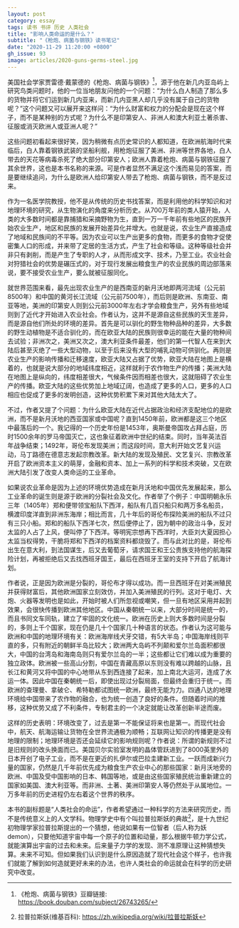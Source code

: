 ```yaml
---
layout: post
category: essay
tags: 读书 书评 历史 人类社会
title: "影响人类命运的是什么？"
subtitle: "《枪炮、病菌与钢铁》读书笔记"
date: "2020-11-29 11:20:00 +0800"
gh_issue: 93
image: articles/2020-guns-germs-steel.jpg
---
```


美国社会学家贾雷德·戴蒙德的《枪炮、病菌与钢铁》[^1]，源于他在新几内亚岛屿上研究鸟类问题时，他的一位当地朋友问他的一个问题：“为什么白人制造了那么多的货物并将它们运到新几内亚来，而新几内亚黑人却几乎没有属于自己的货物呢？”这个问题又可以展开来这样问：“为什么财富和权力的分配会是现在这个样子，而不是某种别的方式呢？为什么不是印第安人、非洲人和澳大利亚土著杀害、征服或消灭欧洲人或亚洲人呢？”

这些问题初看起来很好笑，因为稍微有点历史常识的人都知道，在欧洲航海时代来临后，白人靠着钢铁武装的坚船利舰，用枪炮征服了美洲、非洲等世界各地，白人带去的天花等病毒杀死了绝大部分印第安人；欧洲人靠着枪炮、病菌与钢铁征服了其余世界，这也是本书名称的来源。可是作者显然不满足这个浅而易见的答案，而是要继续追问，为什么是欧洲人给印第安人带去了枪炮、病菌与钢铁，而不是反过来。

作为一名医学院教授，他不是从传统的历史书找答案，而是利用他的科学知识和对地理环境的研究，从生物演化的角度来分析历史。从700万年前的类人猿开始，人类的大多数时间都是靠捕猎和采摘野物为生，直到一万一千年前有些地区的民族开始农业生产，地区和民族的发展开始差异化并增大。也就是说，农业生产直接造成了地域和民族间的不平等。因为农业可以生产出更多的食物，而更多的食物才促使密集人口的形成，并来带了定居的生活方式，产生了社会和等级。这种等级社会并非只有剥削，而是产生了专职的人才，从而形成文字、技术，乃至工业。农业社会对狩猎社会的优势是碾压式的，对于现行发展出粮食生产的农业民族的周边部落来说，要不接受农业生产，要么就被征服同化。

就世界范围来看，最先出现农业生产的是西南亚的新月沃地即两河流域（公元前8500年）和中国的黄河长江流域（公元前7500年），而后则是欧洲、东南亚、南亚等地，美洲的印第安人则到公元前3000年左右才学会粮食生产，另外有些地域则到了近代才开始进入农业社会。作者认为，这并不是源自这些民族的天生差异，而是源自他们所处的环境的差异。首先是可以驯化的野生物种品种的差异，大多数的野生动植物是不适合驯化的，而在欧亚大陆的民族则很幸运的能在大量的物种间去试验；非洲次之，美洲又次之，澳大利亚条件最差，他们的第一代智人在来到大陆后甚至灭绝了一些大型动物，以至于后来没有大型的哺乳动物可供驯化。再则是农业生产的影响传播和迁移速度，欧亚大陆又占据了优势，欧亚大陆在地图上是横着的，也就是说大部分的地域纬度相近，这样就利于农作物生产的传播；美洲大陆在地图上是纵向的，纬度相差很大，气候条件因而相差也很大，这就阻碍了农业生产的传播。欧亚大陆的这些优势加上地域辽阔，也造成了更多的人口，更多的人口相应也促成了更多的发明创造，这种优势积累下来对其他大陆太大了。

不过，作者又提了个问题：为什么欧亚大陆在近代占据政治和经济支配地位的是欧洲，而不是新月沃地的西亚国家或中国呢？直到1450年前，欧洲都是这三个地区中最落后的一个。我记得的一个历史年份是1453年，奥斯曼帝国攻占拜占庭，历时1500余年的罗马帝国灭亡，这也象征着欧洲中世纪的结束。同时，当年英法百年战争结束；1492年，哥伦布发现美洲；而这段时间，意大利开始文艺复兴运动，马丁路德在德意志发起宗教改革。新大陆的发现及殖民、文艺复兴、宗教改革开启了欧洲资本主义的萌芽，金融和资本、加上一系列的科学和技术突破，又在欧洲大陆引发了改变人类命运的工业革命。

如果说农业革命是因为上述的环境优势造成在新月沃地和中国优先发展起来，那么工业革命的诞生则是源于欧洲的分裂社会及文化。作者举了个例子：中国明朝永乐三年（1405年）郑和便带领宝船队下西洋，船队有几百只船只和两万多名船员，横渡印度洋直到非洲东海岸；相比而言，几十年后的哥伦布探险美洲的船队不过只有三只小船。郑和的船队下西洋七次，然后便停止了，因为朝中的政治斗争，反对太监的人占了上风，便叫停了下西洋。等明宪宗想再下西洋时，大臣刘大夏因担心太监当权得势，干脆将郑和下西洋的档案资料都烧毁了。而与此对比的是，哥伦布出生在意大利，到法国谋生，后又去葡萄牙，请求国王和王公贵族支持他的航海探险计划，再被拒绝后又去找西班牙国王，最后在西班牙王室的支持下开启了航海计划。

作者说，正是因为欧洲是分裂的，哥伦布才得以成功。而一旦西班牙在对美洲殖民并获得财富后，其他欧洲国家立刻效仿，并加入美洲殖民的行列。这对于电灯、大炮、火器等发明也是如此，开始时被人们所忽视或嘲笑，但一旦有地区采用并起到效果，会很快传播到欧洲其他地区。中国从秦朝统一以来，大部分时间是统一的，而且书同文车同轨，建立了牢固的文化统一。欧洲在历史上则大多数时间是分裂的，多则上千个国家，现在仍是几十个国家几十种语言的状态。作者认为这可能与欧洲和中国的地理环境有关：欧洲海岸线犬牙交错，有5大半岛；中国海岸线则平直的多，只有附近的朝鲜半岛比较大；欧洲两大岛屿不列颠和爱尔兰岛面积都很大，中国的台湾岛和海南岛则只有爱尔兰岛的一半；这些都让它们难以成为重要的独立政体。欧洲被一些高山分割，中国在青藏高原以东则没有难以跨越的山脉，且长江和黄河又将中国的中心地带从东到西连接了起来，加上南北大运河，连成了水运一体。因此中国在秦朝统一后，即使出现过分裂局面，但最终会重归于统一。而欧洲的查理曼、拿破仑、希特勒都试图统一欧洲，最终无能为力。四通八达的地理环境给中国带来了农作物的融合，也为统一创造了良好的条件。但随着时间的推移，这种优势又成了不利条件，专制君主的一个决定就能让改革创新半途而废。

这样的历史表明：环境改变了，过去是第一不能保证将来也是第一。而现代社会中，航天、航海运输让货物在全世界流通极为顺畅；互联网让知识的传播更是没有地理的限制；地理环境是否还会延续它的影响规则呢？作者说：所谓的新规则不过是旧规则的改头换面而已。美国贝尔实验室发明的晶体管跃进到了8000英里外的日本开创了电子工业，而不是在更近的扎伊尔或巴拉圭建新工业。一跃而成新兴力量的国家，仍然是几千年前优先成为粮食生产农业中心的那些国家：新月沃地旁的欧洲、中国及受中国影响的日本、韩国等地，或是由这些国家殖民统治重新建立的国家如美国、澳大利亚等。而非洲、土著、美洲印第安人等仍然处于从属地位。一万多年前的历史进程仍左右着这个世界的秩序。

本书的副标题是“人类社会的命运”，作者希望通过一种科学的方法来研究历史，而不是传统意义上的人文学科。物理学史中有个叫拉普拉斯妖的典故[^2]，是十九世纪初物理学家拉普拉斯提出的一个猜想，他说如果有一位智者（后人称为妖 demon），只要他知道宇宙中每一个原子的位置和动量，那么根据牛顿力学公式，就能演算出宇宙的过去和未来。后来量子力学的发现、测不准原理让这种猜想失算。未来不可知。但如果我们认识到是什么原因造就了现代社会这个样子，也许我们就能了解到如何造就更好未来的办法，也许人类社会的命运就会在科学的历史研究中改变。

[^1]: 《枪炮、病菌与钢铁》豆瓣链接: https://book.douban.com/subject/26743265/
[^2]: 拉普拉斯妖(维基百科): https://zh.wikipedia.org/wiki/拉普拉斯妖
